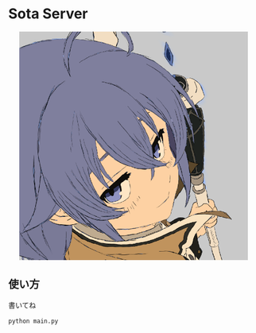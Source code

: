 # Sota Server
<p align="center">
  <img src="./assets/image.png" />
</p>

## 使い方
書いてね

``` bash
python main.py
```